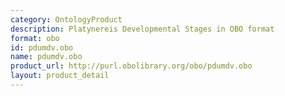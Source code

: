 ```yaml
---
category: OntologyProduct
description: Platynereis Developmental Stages in OBO format
format: obo
id: pdumdv.obo
name: pdumdv.obo
product_url: http://purl.obolibrary.org/obo/pdumdv.obo
layout: product_detail
---
```

